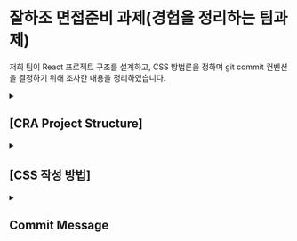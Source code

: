 # 잘하조 면접준비 과제(경험을 정리하는 팀과제)
 
저희 팀이 React 프로젝트 구조를 설계하고, CSS 방법론을 정하며 git commit 컨벤션을 결정하기 위해 조사한 내용을 정리하였습니다.
<details>
<summary>  <h2>[CRA Project Structure]</h2></summary>

# [1] CRA Project Structure

## RCA(react-create-app) 혹은 React 프로젝트 구조를 설계하는 방법론

### 결론: 정답은 없습니다.<br/>

<p><h4>하지만, 오답은 있습니다.</h4>
좋지 않은 설계의 특징을 공유하지 않는다면 프로젝트별의 특성과 구성원의 선호에 따라 자유롭게 구조를 설계하면 되는 겁니다.</p>

<p>React 공식 문서의 <a href=https://en.reactjs.org/docs/faq-structure.html>File Stucture</a>를 인용하면, React에서 범용적인 폴더 분류법을 지정해 추천하지는 않는다는 걸 알 수 있습니다. 그 대신에 일반적으로 인기 있는 접근법들을 설명해주고 있습니다.</p>

<p>따라서 저희 조는 참고할만한 몇 가지 출처에서 공통으로 나타나는 방법론들을 간단히 조사하고,<br/>여러 방법론 중 저희 팀원의 규모와 앞으로 다루게 될 프로젝트의 규모에 가장 알맞은 방법을 채택하기로 하였습니다.<br/>아래에 대표적인 피해야 할 특징들을 간단히 인용하겠습니다.</p></br>

### 추천되지 않는 방법들

<ul>
<li>너무 많은 <b>수직적</b> 계층구조
    <p>프로젝트의 규모가 커지면서, 모든 리액트 컴포넌트는 결국 복잡해집니다.<br/>
    더 많은 조건부 렌더링, 훅, 라우팅, 스타일, 테스트 등 다양한 기술적 고려사항 때문입니다.<br/>너무 깊은 계층구조는 인용, 유지보수, 신규 팀원의 프로젝트에 대한 이해에 대한 부분에 악영향을 끼치게 됩니다.<br/>따라서, 가능한 수직적 계층의 확장보다는 수평적인 계층의 확장을 고려해 보는 것이 좋습니다.</p>
    <pre>- src/
--- App/
----- index.js
----- test.js
----- style.css(혹은 js)
--- List/
----- index.js
----- test.js
----- style.css
----- hooks.js</pre>
위와 같은 상황에서 List 컴포넌트 안의 ListItem을 별도의 파일로 생성하기로 하면,
<pre>--- App/
----- index.js
----- test.js
----- style.css
--- List/
----- index.js
----- test.js
----- style.css
----- ListItem/
------- test.js
------- style.css</pre>
이러한 폴더 구조를 가지게 됩니다. 일반적으로 2계층의 구조까지는 문제가 없다고 생각되지만, 3계층 이상의 수직적인 구조를 가지는 건 추천되지 않습니다. <br/> 따라서 ListItem/ 하위의 다른 중첩된 폴더는 생성되지 말아야 합니다.<br/>
예시로 ListItem 안에서 Item마다 동적으로 생성되는 버튼을 다루는 컴포넌트인 ListButtons의 추가적인 확장이 필요할 때는, List 컴포넌트를 Content가 담길 placeholder 역할을 하는 Container 컴포넌트와, 안에 들어갈 내용을 담당하게 되는 ListContent로 분리할 수 있어 보입니다.
<pre>--- App/
----- index.js
----- test.js
----- style.js
--- Container/
----- index.js
----- test.js
----- style.js
--- ListConten/
----- index.js
----- test.js
----- style.js
----- ListButtons/
------- index.js
------- test.js
------- style.js
</li>
<br/>
<li>자주 함께 변경되는 파일들을 <b>수평적</b>으로 멀리 떨어트리지 마세요.
    <p>서로 긴밀한 연결 관계를 가져 동작해, 자주 묶어서 수정되는 파일들은 같은 수직적 계층 안에 보관되는 것이 직관적입니다.<br/>이러한 관계의 파일들을 멀리 떨어트려 놓는 건 프로젝트 구조에 대한 이해를 방해하는 요인이 될 수 있습니다</p>
</li>
</ul>
<br/>

### 앞으로 기본적으로 사용될 규칙들

- 파일들은 기본적으로 <b>기능</b>에 의해 분류됩니다.
  - 위에서 설명한 두 가지 규칙을 위배하지 않는 선에서, 파일들은 기능에 의해 묶입니다.
  - 이때 말하는 <b>'기능'</b>의 단위는 서비스 사용자의 UX를 구성하는 UI의 공통으로 묶일 수 있는 특징들을 의미하게 됩니다.
- 기능에 의해 분류되기 때문에, 라우팅을 사용할 경우 페이지별로 구분되게 됩니다.
  - UX를 기준으로 분류되기 때문에, UX의 많은 부분이 교체되는 페이지의 라우팅은, UI의 대분류로 기능하기에 알맞습니다.
- 특별하게 연관성을 가지지 않고, 반복성을 가지고 호출되는 컴포넌트만 component 폴더에 정리되게 됩니다
  - 앞으로 다루게 될 작은~중간 규모의 리엑트 프로젝트에서는 잘 보이지 않는 상황입니다.

<br/>

출처

<ul>
    <li><a href=https://en.reactjs.org/docs/faq-structure.html>File Structure</a></li>
    <li><a href=https://smoh.tistory.com/385>5단계로 보는 리액트 폴더구조</a></li>
</ul>
</br>
</br>
</details>
 

<details>
<summary><h2>[CSS 작성 방법]</h2></summary>

 # [2] CSS 작성 방법

우리팀은 앞으로의 프로젝트에 있어서 CSS 작성 방법을 토론했고, CSS의 발전 과정과 각 단계의 장,단점을 살펴본 뒤 CSS iN JS 방식인 <b>`Styled Component`</b>를 선택하였습니다. CSS가 왜 발전하게 되었는지, 그 문제점이 무엇이었는지에 대해 중점을 뒀습니다.

## CSS의 발전 순서

CSS의 발전 순서는 다음과 같습니다.
각 단계마다 전 단계의 문제점을 개선하기 위해 다음 단계의 CSS가 출시되었습니다.

1. CSS
2. CSS in CSS
   - CSS Pre-processor(SASS)
   - CSS Module
3. CSS in JS(Styled-Component)

## 1. CSS

### CSS의 단점

다음은 페이스북 개발자인 Christopher Chedeau aka Vjeux 가 소개한 CSS의 문제점입니다.

- Global namespace

  모든 스타일이 global에 선언되어 중복되지 않는 class 이름을 적용해야 하는 문제

  css의 가장 대표적인 문제점으로 어디에 선언을 하던지, 어디에 import를 하던지 항상 `global namespace`를 가집니다.

- Dead Code Elimination

  코드를 수정하고 삭제하는 과정에서 불필요한 CSS를 제거하기 어려운 문제

  CSS안에서 전혀 사용하지 않는 CSS가 있더라도 빌드 과정에서는 해당 CSS 라인은 여전히 남아있습니다. 또, 전임자(타인)이 작업했던 코드를 받게되면 어느 CSS를 사용하고 있고 어느 CSS가 불필요한지 확인하기가 어렵습니다.

- Minification

  클래스 이름의 최소화 문제

  CSS의 의도는 최소한의 코드로 반복적인 서식을 피하기 위함이었으나 복잡한 디자인과 레이아웃이 만들어지게 되면서 많은 양의 코드를 작성하게 되었습니다.

- Non-deterministic Resolution

  CSS 로드 순서에 따라 스타일 우선 순위가 달라지는 문제

  CSS의 우선순위 문제는 상당히 복잡합니다. CSS 셀렉터마다 고유한 Level과 포인트가 존재하고 그 총 합을 통해 우선순위가 결정되며 같은 우선순위라면 CSS가 나중에 적용되는 순서대로 덮어쓰도록 되어 있습니다.

- Isolation

  전역적인 속성으로 인해 CSS 에서는 파일이나 구성 요소 간에 격리를 하는 것은 사실상 불가능에 가깝습니다. 다만 인라인 스타일을 적용한다면 해결은 할 수 있습니다.

- Sharing Constants

  JS 코드와 상태값을 공유할 수 없는 문제

  과거에는 문제가 되었으나 `CSS Variable`이 해결책으로 등장하였고 CSS 기본기능으로 탑재 되었습니다.(IE11 제외)

- Dependencies

  CSS의 종속성 문제

  아무리 특정 요소가 특정 CSS에 의존하고 있다고 해도 스타일은 전역적이기 때문에 이를 명확하게 말하는 것은 힘들며, 모든 파일에서 모든 스타일 요소를 적용할 수가 있으므로 제어를 잃기가 쉽습니다.

## 2. CSS in CSS

이로 인해 CSS 전처리기가 등장합니다. 반복 작업 등 기존 CSS의 불리한 점을 해결하기 위해 개발되었습니다.

### 2-1 CSS Preprocessor(SASS)

- 개념</br>
  Syntax에 맞게 코드를 작성하고 컴파일러를 통해서 css 파일로 결과물이 나오는 구조입니다. 반복적인 부분을 스크립트나 변수로 처리할 수 있고, 대표적인 css 전처리기로는 `SASS`가 있습니다.

- 특징

  - 재사용성: 공통 요소 또는 반복적인 항목을 변수 또는 함수로 대체
  - 시간적 비용 감소: 임의 함수 및 Built-in 함수(여기서는 darken)로 인해 개발 시간적 비용 절약
  - 유지 관리: 중첩,상속과 같은 요소로 인해 구조화된 코드로 유지 및 관리가 용이

- 한계</br>
  전처리기를 위한 도구가 필요하며, 다시 컴파일하는 시간이 느릴 수 있습니다.

### 2-2 CSS Module

- 개념</br>

  - SASS는 클래스네임이 겹치지 않도록 개발자가 관리해야 하는 불편함이 있었습니다. 이로 인해서 CSS Module이 등장합니다.
  - CSS 모듈은 CSS를 모듈화 하여 사용하는 방식으로, 자동으로 고유한 클래스네임을 만들어서 scope를 지역적(local)으로 제한합니다. 때문에 css 파일이름(nameSpace)만 다르면 중복된 클래스네임을 사용할 수 도 있습니다.

- 특징

  - 클래스네이밍: 각각 CSS 파일 별로 각각의 CSS파일이 별도로 컴파일 되기 때문에 간단하게 네이밍된 클래스 선택자를 사용할 수 있고, 각각 중복된 이름이 가능하다. 실제 사용되는 클래스명은 자동으로 생성되고 유니크함이 보장된다.

- 한계</br>
  한 곳에서 모든 것을 작성하지 않기 때문에 별도로 많은 CSS 파일을 만들어 관리해야 합니다.

## 3. CSS in JS(Styled-Component)

CSS Module은 방대하고 많은 CSS 파일을 관리해야 하는 불편함이 있었습니다. 이로 인해서 CSS in JS가 등장합니다. 하나의 컴포넌트에 CSS를 같이 작성하며 이로인해 컴포넌트에 대한 관리를 쉽게 할수 있게 됩니다.

2014년 CSS의 문제점을 제기한 Vjuex가 처음 소개하였으며, 앞서 말한 문제점을 모든 이슈를 해결할 수 있다고 강조하였습니다.

### 특징

- props를 활용한 조건부 스타일링</br>
  JS와 CSS사이의 상수와 함수,변수를 하여, 이를 활용한 스타일링이 가능하다.

- 코드 경량화</br>
  짧은 길이의 유니크한 클래스를 자동으로 생성해준다.

### 한계

- FOUC(Flash of unsttyled content): 브라우저에 보여줄 것들이 많아짐에 다라, 점차적으로 속도가 느려진다. 특히, 컴포넌트가 렌더링되며 형태가 잡히기 때문에 원형(날것)의 모습이 잠깐 노출되는 현상인 FOUC가 나타난다.
- 인터랙션한 페이지일 경우 스타일이 동적인 변수에 의존하게 되어, 해당 컴포넌트가 리렌더링되면 CSS 파일을 따로 관리하는 방법에 비해 느린 성능을 보여줄 수 있다.
- 별도의 라이브러리를 설치해 하므로 번들의 크기가 커진다.

</br>

## 결론

- 큰 규모의 프로젝트가 아니기 때문에, 위에서 언급한 한계(성능 이슈, 번들 크기)는 해당되지 않는다고 판단하였습니다.
- CSS in JS로 작성한 코드를 CSS파일로 따로 최적화하여 추출해주는 라이브러리([Linaria](https://github.com/callstack/linaria),[Compiled](https://compiledcssinjs.com/))를 사용하면 성능 이슈를 해결할 수 있을 것이라 판단하였습니다.
- 지금은 `styled-component`로 결정하였지만, 필요시 다른 css(`sass`,`css-module`)도 유도리있게 사용하자고 결정하였습니다.

</br>
</br>
</details>
<details>
<summary>
<h2>Commit Message</h2></summary>
  # [3] Commit Message

## 깃 커밋 메세지 및 컨벤션 정리

### 커밋 타입

- **Feat :** 새로운 기능 추가 (a new feature)
- **Fix :** 버그 수정 (a bug fix)
- **Docs :** 문서 수정 (changes to documentation), ex) README.md 등
- **Style :** 코드 포맷팅, 세미콜론 누락, 코드 변경이 없는 경우 (formatting, missing semi colons, etc; no code change)
- **Refactor :** 코드 리펙토링 (refactoring production code) ex) (멘토 리뷰 반영 / 스스로 리팩토링 / 중복 코드 제거 / 불필요 코드 제거 / 성능 개선)
- **Test :** 테스트 코드, 리펙토링 테스트 코드 추가 (adding tests, refactoring test; no production code change)
- **Chore :** 빌드 업무 수정, 패키지 매니저 수정 (updating build tasks, package manager configs, etc; no production code change)
- **Add** - 레이아웃 / 기능 추가
- **Remove** - 내용 삭제 (폴더 / 파일 삭제)
- **Modify** - 수정 (JSON 데이터 포맷 변경 / 버튼 색깔 변경 / 폰트 변경)
  </br>

### 우리 팀 컨벤션 작성 예시

- git commit -m “Add : pages 폴더의 WireBarley.js 파일 레이아웃 추가”
- git commit -m “Modify : pages 폴더의 RedBrick.js 파일 레이아웃 변경”

출처

<ul>
    <li><a href=https://udacity.github.io/git-styleguide/>Udacity Git Commit Message Style Guide</a></li>
    <li><a href=https://webruden.tistory.com/486>베이스캠프 : 깃 커밋 메시지 컨벤션</a></li>
</ul>
</details>
